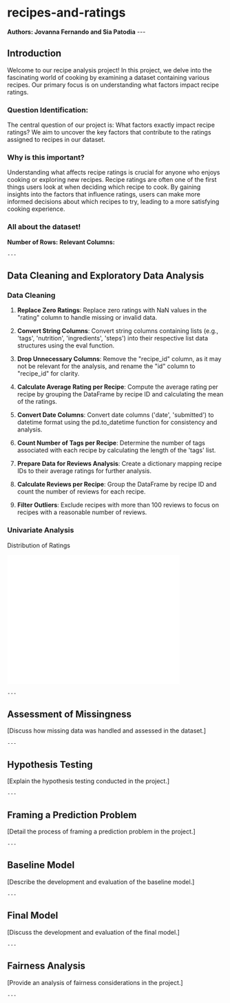 # recipes-and-ratings
**Authors: Jovanna Fernando and Sia Patodia**
	---

## Introduction

Welcome to our recipe analysis project! In this project, we delve into the fascinating world of cooking by examining a dataset containing various recipes. Our primary focus is on understanding what factors impact recipe ratings.

### Question Identification:
The central question of our project is: What factors exactly impact recipe ratings? We aim to uncover the key factors that contribute to the ratings assigned to recipes in our dataset.

### Why is this important?
Understanding what affects recipe ratings is crucial for anyone who enjoys cooking or exploring new recipes. Recipe ratings are often one of the first things users look at when deciding which recipe to cook. By gaining insights into the factors that influence ratings, users can make more informed decisions about which recipes to try, leading to a more satisfying cooking experience.

### All about the dataset!
**Number of Rows:**
**Relevant Columns:**

	---

## Data Cleaning and Exploratory Data Analysis

### Data Cleaning

1. **Replace Zero Ratings**: Replace zero ratings with NaN values in the "rating" column to handle missing or invalid data.

2. **Convert String Columns**: Convert string columns containing lists (e.g., 'tags', 'nutrition', 'ingredients', 'steps') into their respective list data structures using the eval function.

3. **Drop Unnecessary Columns**: Remove the "recipe_id" column, as it may not be relevant for the analysis, and rename the "id" column to "recipe_id" for clarity.

4. **Calculate Average Rating per Recipe**: Compute the average rating per recipe by grouping the DataFrame by recipe ID and calculating the mean of the ratings.

5. **Convert Date Columns**: Convert date columns ('date', 'submitted') to datetime format using the pd.to_datetime function for consistency and analysis.

6. **Count Number of Tags per Recipe**: Determine the number of tags associated with each recipe by calculating the length of the 'tags' list.

7. **Prepare Data for Reviews Analysis**: Create a dictionary mapping recipe IDs to their average ratings for further analysis.

8. **Calculate Reviews per Recipe**: Group the DataFrame by recipe ID and count the number of reviews for each recipe.

9. **Filter Outliers**: Exclude recipes with more than 100 reviews to focus on recipes with a reasonable number of reviews.

### Univariate Analysis

Distribution of Ratings

<iframe
  src="assets/ratingdist.html"
  width="400"
  height="300"
  frameborder="0"
></iframe>

	---

## Assessment of Missingness
[Discuss how missing data was handled and assessed in the dataset.]

	---

## Hypothesis Testing
[Explain the hypothesis testing conducted in the project.]

	---

## Framing a Prediction Problem
[Detail the process of framing a prediction problem in the project.]

	---

## Baseline Model
[Describe the development and evaluation of the baseline model.]

	---

## Final Model
[Discuss the development and evaluation of the final model.]

	---

## Fairness Analysis
[Provide an analysis of fairness considerations in the project.]

	---

